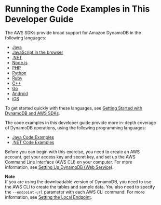 # Running the Code Examples in This Developer Guide<a name="CodeSamples"></a>

The AWS SDKs provide broad support for Amazon DynamoDB in the following languages:
+ [ Java](https://aws.amazon.com/sdk-for-java)
+ [JavaScript in the browser](https://aws.amazon.com/sdk-for-browser)
+ [\.NET](https://aws.amazon.com/sdk-for-net)
+ [Node\.js](https://aws.amazon.com/sdk-for-node-js)
+ [PHP](https://aws.amazon.com/sdk-for-php)
+ [Python](https://aws.amazon.com/sdk-for-python)
+ [Ruby](https://aws.amazon.com/sdk-for-ruby)
+ [C\+\+](https://aws.amazon.com/sdk-for-cpp)
+ [Go](https://aws.amazon.com/sdk-for-go)
+ [Android](https://aws.amazon.com/mobile/sdk/)
+ [iOS](https://aws.amazon.com/mobile/sdk/)

To get started quickly with these languages, see [Getting Started with DynamoDB and AWS SDKs](GettingStarted.md)\.

The code examples in this developer guide provide more in\-depth coverage of DynamoDB operations, using the following programming languages:
+ [Java Code Examples](CodeSamples.Java.md)
+ [\.NET Code Examples](CodeSamples.DotNet.md)

Before you can begin with this exercise, you need to create an AWS account, get your access key and secret key, and set up the AWS Command Line Interface \(AWS CLI\) on your computer\. For more information, see [Setting Up DynamoDB \(Web Service\)](SettingUp.DynamoWebService.md)\.

**Note**  
If you are using the downloadable version of DynamoDB, you need to use the AWS CLI to create the tables and sample data\. You also need to specify the `--endpoint-url` parameter with each AWS CLI command\. For more information, see [Setting the Local Endpoint](DynamoDBLocal.UsageNotes.md#DynamoDBLocal.Endpoint)\.